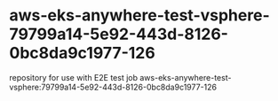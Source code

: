 # aws-eks-anywhere-test-vsphere-79799a14-5e92-443d-8126-0bc8da9c1977-126
repository for use with E2E test job aws-eks-anywhere-test-vsphere:79799a14-5e92-443d-8126-0bc8da9c1977-126
